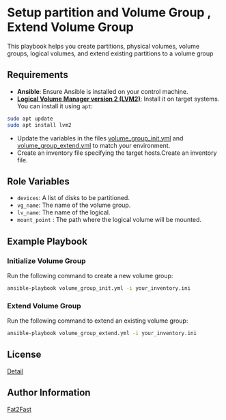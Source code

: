 Setup partition and Volume Group , Extend Volume Group
===================
This playbook helps you create partitions, physical volumes, volume groups, logical volumes, and extend existing partitions to a volume group

Requirements
------------

- **Ansible**: Ensure Ansible is installed on your control machine.
- [**Logical Volume Manager version 2 (LVM2)**](https://packages.debian.org/source/buster/lvm2): Install it on target systems. You can install it using `apt`:
```bash
sudo apt update
sudo apt install lvm2
```
- Update the variables in the files [volume_group_init.yml](./volume_group_init.yml) and [volume_group_extend.yml](./volume_group_extend.yml) to match your environment.
- Create an inventory file specifying the target hosts.Create an inventory file.

Role Variables
--------------

- `devices`: A list of disks to be partitioned.
- `vg_name`: The name of the volume group.
- `lv_name`: The name of the logical.
- `mount_point` : The path where the logical volume will be mounted.

Example Playbook
----------------
### Initialize Volume Group

Run the following command to create a new volume group:
```bash
ansible-playbook volume_group_init.yml -i your_inventory.ini
```
### Extend Volume Group
Run the following command to extend an existing volume group:

```bash
ansible-playbook volume_group_extend.yml -i your_inventory.ini
```
License
-------

[Detail](./LICENSE)

Author Information
------------------

[Fat2Fast](https://github.com/fat2fast)